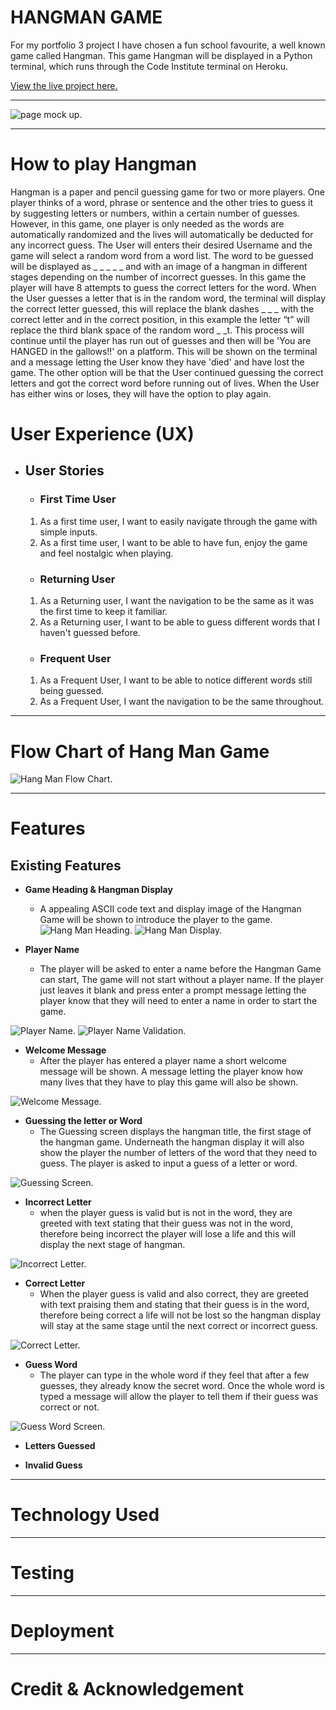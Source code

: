 # HANGMAN GAME

For my portfolio 3 project I have chosen a fun school favourite, a well known game called Hangman. This game Hangman will be displayed in a Python terminal, which runs through the Code Institute terminal on Heroku.

[View the live project here.](https://hangman-83.herokuapp.com/)

---

![page mock up.](assets/images/hangman-mock-up.JPG)

---
# How to play Hangman
Hangman is a paper and pencil guessing game for two or more players. One player thinks of a word, phrase or sentence and the other tries to guess it by suggesting letters or numbers, within a certain number of guesses.
However, in this game, one player is only needed as the words are automatically randomized and the lives will automatically be deducted for any incorrect guess. The User will enters their desired Username and the game will select a random word from a word list.
The word to be guessed will be displayed as _ _ _ _ _ and with an image of a hangman in different stages depending on the number of incorrect guesses. In this game the player will have 8 attempts to guess the correct letters for the word. When the User guesses a letter that is in the random word, the terminal will display the correct letter guessed, this will replace the blank dashes _ _ _ with the correct letter and in the correct position, in this example the letter “t” will replace the third blank space of the random word _ _t. This process will continue until the player has run out of guesses and then will be 'You are HANGED in the gallows!!' on a platform.  This will be shown on the terminal and a message letting the User know they have 'died' and have lost the game. The other option will be that the User continued guessing the correct letters and got the correct word before running out of lives. When the User has either wins or loses, they will have the option to play again.

# User Experience (UX)

+ ## User Stories
    - ### First Time User
    1. As a first time user, I want to easily navigate through the game with simple inputs.
    2. As a first time user, I want to be able to have fun, enjoy the game and feel nostalgic when playing.
    - ### Returning User
    1. As a Returning user, I want the navigation to be the same as it was the first time to keep it familiar.
     2. As a Returning user, I want to be able to guess different words that I haven't guessed before.
    - ### Frequent User
    1. As a Frequent User, I want to be able to notice different words still being guessed.
    2. As a Frequent User, I want the navigation to be the same throughout.

---
# Flow Chart of Hang Man Game
![Hang Man Flow Chart.](assets/images/flowchart-final-hangman.jpg)

----
# Features
## Existing Features

* **Game Heading & Hangman Display**
  * A appealing ASCII code text and display image of the Hangman Game will be shown to introduce the player to the game.
![Hang Man Heading.](assets/images/hang-man-heading.JPG)
![Hang Man Display.](assets/images/hang-man-display.JPG)

* **Player Name**
  * The player will be asked to enter a name before the Hangman Game can start, The game will not start without a player name. If the player just leaves it blank and press enter a prompt message letting the player know that they will need to enter a name in order to start the game.

![Player Name.](assets/images/playername.JPG)
![Player Name Validation.](assets/images/playername-validation.JPG)

* **Welcome Message**
  * After the player has entered a player name a short welcome message will be shown. A message letting the player know how many lives that they have to play this game will also be shown.

![Welcome Message.](assets/images/welcome-message.JPG)

* **Guessing the letter or Word**
  * The Guessing screen displays the hangman title, the first stage of the hangman game. Underneath the hangman display it will also show the player the number of letters of the word that they need to guess. The player is asked to input a guess of a letter or word.

![Guessing Screen.](assets/images/guessing-screen.JPG)

* **Incorrect Letter**
  * when the player guess is valid but is not in the word, they are greeted with text stating that their guess was not in the word, therefore being incorrect the player will lose a life and this will display the next stage of hangman.

![Incorrect Letter.](assets/images/incorrect-letter-screen.JPG)

* **Correct Letter**
  * When the player guess is valid and also correct, they are greeted with text praising them and stating that their guess is in the word, therefore being correct a life will not be lost so the hangman display will stay at the same stage until the next correct or incorrect guess.

![Correct Letter.](assets/images/correct-letter-screen.JPG)

* **Guess Word**
  * The player can type in the whole word if they feel that after a few guesses, they already know the secret word. Once the whole word is typed a message will allow the player to tell them if their guess was correct or not.

![Guess Word Screen.](assets/images/guess-word-screen.JPG)

* **Letters Guessed**

* **Invalid Guess**

---
# Technology Used

---
# Testing

---
# Deployment

---
# Credit & Acknowledgement



